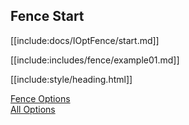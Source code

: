 
## Fence Start

[[include:docs/IOptFence/start.md]]

[[include:includes/fence/example01.md]]

[[include:style/heading.html]]

[Fence Options](../index.html)  
[All Options](../../index.html)